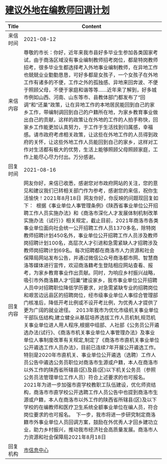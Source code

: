 # <a href="http://www.shangluo.gov.cn/zmhd/ldxxxx.jsp?urltype=leadermail.LeaderMailContentUrl&wbtreeid=1112&leadermailid=7659">建议外地在编教师回调计划</a>
|Title|Content|
|:---:|---|
|来信时间|2021-08-12|
|来信内容|尊敬的市长：你好，近年来我市县好多毕业生参加各类国家考试，由于商洛区域没有事业编制教师招考岗位，都是特岗教师招考，很多毕业生都选择考入外地事业编制教师，在异地工作也兢兢业业勤勤恳恳，可好多都是女孩子，一个女孩子在外地工作有诸多的不便，工作之外的孤独感、异地来回奔波、不便于照顾父母，不便于家庭和谐等等……近年来了解到，好多城市例如山西、河南、山东等市、县教体部门都发布了“回调”和“还巢”政策，让在异地工作的本地居民能回到自己的家乡工作，带编制调回到自己的户籍所在地，为家乡教育事业做出自己的贡献，这样的政策让在外地的工作的人拍手称快，回家乡工作能更加认真努力，于工作于生活找到归属感，幸福感。请市政府考虑相关政策，让这些在外地工作的人员得到政府的关怀，让这些外地工作人员能回到自己的家乡，这样对工作对生活都有极大的优势，生活上能够照顾父母照顾家庭，工作上能尽心尽力付出。万分感谢。|
|回复时间|2021-08-16|
|回复内容|网友你好，来信已收悉，感谢您对市政府网站的关注，您的意见和建议我们已转相关部门作为参考，感谢您的来信，祝你生活愉快！2021年8月18日  网友你好，你反映的问题现回复如下：  根据《事业单位人事管理条例》《陕西省事业单位公开招聘工作人员实施办法》和《商洛市深化人才发展体制机制改革实施办法（试行）》相关规定，截止目前，2021年商洛市各类事业单位面向社会统一公开招聘工作人员1370多名，除特岗教师招聘计划450名外，事业单位公开招聘工作人员涉及教师岗招聘计划100名，高层次人才引进和急需紧缺人才招聘涉及教师岗招聘计划69名。每次招聘都在商洛市人力资源和社会保障局网站发布公告，并通过微信公众号商洛都市网、智慧商洛等媒体进行宣传，欢迎商洛籍考生登陆相应网站查看、报考，为家乡教育事业作出贡献。同时，为响应乡村振兴战略，吸引市外商洛籍人才“回巢”建设家乡，我市事业单位公开招聘人员中对招聘职位降低学历要求，对急需紧缺专业的招聘岗位和艰苦边远县区的招聘岗位，经市级事业单位人事综合管理部门核准后，降低开考比例或不设开考比例，为优秀人才提供了更为广阔的就业途径。  2013年我市为优化市级机关事业单位干部队伍结构,建立健全从基层培养选拔工作人员机制,规范机关事业单位进人用人程序,根据中组部、人社部《公务员公开遴选办法(试行》、《商洛市机关事业单位人事管理办法》及事业单位人事制度改革有关规定,制定了《商洛市市直机关事业单位公开遴选工作人员办法》，目前已连续7年开展公开遴选工作。特别是2020年市直机关、事业单位公开遴选（选聘）工作人员公告中遴选公务员职位对商洛市生源或户籍，本人在商洛市以外工作的陕西省所辖县(区)及县(区)以下机关公务员（参照公务员法管理单位工作人员）符合上述要求的也可报名。2021年为进一步加强市直学校教职工队伍建设，优化师资结构，商洛市市直学校公开选聘工作人员公告中也提到商洛市生源或户籍，本人在商洛市以外工作的陕西省所辖县(区)及以下学校的在编教师和医疗卫生系统全额事业单位在编人员，符合岗位要求的也可报名。  下一步，我市将进一步研究制定商洛籍市外事业单位人员回调方案，鼓励在外优秀人才回乡建功立业，助力乡村振兴，推动我市经济社会高质量发展。商洛市人力资源和社会保障局2021年8月18日|
|回复机构|<a href="../../categories/agencies/市信息中心.md">市信息中心</a>|
